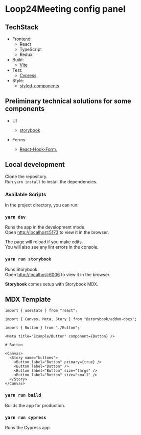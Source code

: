 # Loop24Meeting config panel

## TechStack

- Frontend:
  - React
  - TypeScript
  - Redux
- Build:
  - [Vite](https://vitejs.dev/)
- Test:
  - [Cypress](https://www.cypress.io/)
- Style:
  - [styled-components](https://styled-components.com/)

## Preliminary technical solutions for some components

- UI

  - [storybook](https://storybook.js.org/)

- Forms
  - [React-Hook-Form](https://react-hook-form.com/),

## Local development

Clone the repository.\
Run `yarn install` to install the dependencies.

### Available Scripts

In the project directory, you can run:

### `yarn dev`

Runs the app in the development mode.\
Open [http://localhost:5173](http://localhost:5173) to view it in the browser.

The page will reload if you make edits.\
You will also see any lint errors in the console.

### `yarn run storybook`

Runs Storybook.\
Open [http://localhost:6006](http://localhost:6006) to view it in the browser.

**Storybook** comes setup with Storybook MDX.

## MDX Template

```mdx
import { useState } from "react";

import { Canvas, Meta, Story } from "@storybook/addon-docs";

import { Button } from "./Button";

<Meta title="Example/Button" component={Button} />

# Button

<Canvas>
  <Story name="buttons">
    <Button label="Button" primary={true} />
    <Button label="Button" />
    <Button label="Button" size="large" />
    <Button label="Button" size="small" />
  </Story>
</Canvas>
```

### `yarn run build`

Builds the app for production.

### `yarn run cypress`

Runs the Cypress app.
